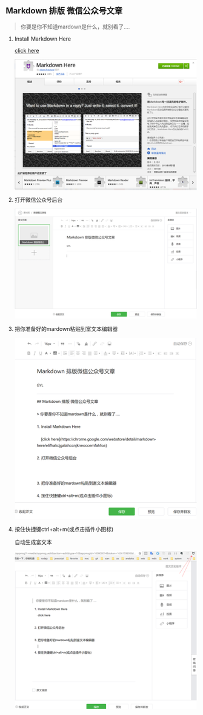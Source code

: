 ## Markdown 排版 微信公众号文章

> 你要是你不知道mardown是什么，就别看了....

1. Install Markdown Here

    [click here](https://chrome.google.com/webstore/detail/markdown-here/elifhakcjgalahccnjkneoccemfahfoa)

    ![chrome plugin](images/chrome.png)

2. 打开微信公众号后台

    ![后台](images/wechatadmin.png)

3. 把你准备好的mardown粘贴到富文本编辑器

    ![markdown](images/initArticle.png)

4. 按住快捷键ctrl+alt+m(或点击插件小图标)

    自动生成富文本

    ![markdown](images/after.png)
